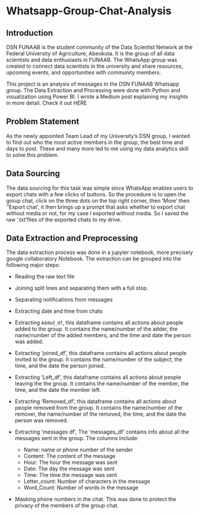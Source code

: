 # Whatsapp-Group-Chat-Analysis
## Introduction
DSN FUNAAB is the student community of the Data Scientist Network at the Federal University of Agriculture, Abeokuta. It is the group of all data scientists and data enthusiasts in FUNAAB. The WhatsApp group was created to connect data scientists in the university and share resources, upcoming events, and opportunities with community members.

This project is an analysis of messages in the DSN FUNAAB Whatsapp group. The Data Extraction and Processing were done with Python and visualization using Power BI. I wrote a Medium post explaining my insights in more detail. Check it out HERE

## Problem Statement 
As the newly appointed Team Lead of my University’s DSN group, I wanted to find out who the most active members in the group, the best time and days to post. These and many more led to me using my data analytics skill to solve this problem. 

## Data Sourcing 
The data sourcing for this task was simple since WhatsApp enables users to export chats with a few clicks of buttons. So the procedure is to open the group chat, click on the three dots on the top right corner, then ‘More’ then ‘’Export chat’, it then brings up a prompt that asks whether to export chat without media or not, for my case I exported without media. So I saved the raw ‘.txt’files of the exported chats to my drive.

## Data Extraction and Preprocessing 
The data extraction process was done in a jupyter notebook, more precisely google collaboratory Notebook. The extraction can be grouped into the following major steps:
 - Reading the raw text file 
- Joining split lines and separating them with a full stop.
- Separating notifications from messages 
- Extracting date and time from chats 
- Extracting `Added_df`, this dataframe contains all actions about people added to the group. It contains the name/number of the adder, the name/number of the added   members, and the time and date the person was added.
- Extracting ‘joined_df’, this dataframe contains all actions about people invited to the group. It contains the name/number of the subject, the time, and the date the person joined.
- Extracting ‘Left_df’, this dataframe contains all actions about people leaving the the group. It contains the name/number of the member, the time, and the date the member left.
- Extracting ‘Removed_df’, this dataframe contains all actions about people removed from  the group. It contains the name/number of the remover, the name/number of the removed, the time, and the date the person was removed.
- Extracting 'messages df’, The ‘messages_df’ contains info about all the messages sent in the group. The columns include:
    - Name: name or phone number of the sender
     - Content: The content of the message
    - Hour: The hour the message was sent
    - Date: The day the message was sent
    - Time: The time the message was sent
    - Letter_count: Number of characters in the message
    - Word_Count: Number of words in the message

- Masking phone numbers in the chat. This was done to protect the privacy of the members of the group chat.
